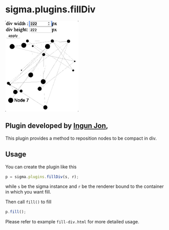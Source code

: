 sigma.plugins.fillDiv
=====================
![](fill-div.gif)

Plugin developed by [Ingun Jon](https://github.com/ingun37), 
---
This plugin provides a method to reposition nodes to be compact in div.

## Usage

You can create the plugin like this
````javascript
p = sigma.plugins.fillDiv(s, r);
````
while `s` be the sigma instance and `r` be the renderer bound to the container in which you want fill.

Then call `fill()` to fill
````javascript
p.fill();
````
Please refer to example `fill-div.html` for more detailed usage.